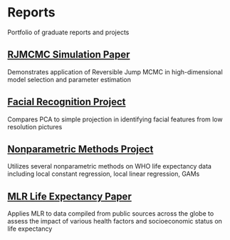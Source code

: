# Reports
Portfolio of graduate reports and projects

## [RJMCMC Simulation Paper](https://github.com/elisesdixon/Reports/blob/main/RJMCMC%20Simulation%20Paper.pdf)
Demonstrates application of Reversible Jump MCMC in high-dimensional model selection and parameter estimation

## [Facial Recognition Project](https://github.com/elisesdixon/Reports/blob/main/Facial%20Recognition.pdf)
Compares PCA to simple projection in identifying facial features from low resolution pictures

## [Nonparametric Methods Project](https://github.com/elisesdixon/Reports/blob/main/Nonparametrics%20Group%20Project.pdf)
Utilizes several nonparametric methods on WHO life expectancy data including local constant regression, local linear regression, GAMs

## [MLR Life Expectancy Paper](https://github.com/elisesdixon/Reports/blob/main/MLR%20Life%20Expectancy.pdf)
Applies MLR to data compiled from public sources across the globe to assess the impact of various health factors and socioeconomic status on life expectancy
